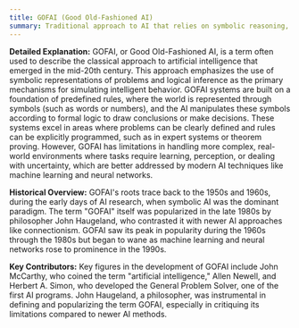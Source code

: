 ```yaml
---
title: GOFAI (Good Old-Fashioned AI)
summary: Traditional approach to AI that relies on symbolic reasoning, logic, and rule-based systems to simulate intelligent behavior.
---
```

**Detailed Explanation:** GOFAI, or Good Old-Fashioned AI, is a term often used to describe the classical approach to artificial intelligence that emerged in the mid-20th century. This approach emphasizes the use of symbolic representations of problems and logical inference as the primary mechanisms for simulating intelligent behavior. GOFAI systems are built on a foundation of predefined rules, where the world is represented through symbols (such as words or numbers), and the AI manipulates these symbols according to formal logic to draw conclusions or make decisions. These systems excel in areas where problems can be clearly defined and rules can be explicitly programmed, such as in expert systems or theorem proving. However, GOFAI has limitations in handling more complex, real-world environments where tasks require learning, perception, or dealing with uncertainty, which are better addressed by modern AI techniques like machine learning and neural networks.

**Historical Overview:** GOFAI's roots trace back to the 1950s and 1960s, during the early days of AI research, when symbolic AI was the dominant paradigm. The term "GOFAI" itself was popularized in the late 1980s by philosopher John Haugeland, who contrasted it with newer AI approaches like connectionism. GOFAI saw its peak in popularity during the 1960s through the 1980s but began to wane as machine learning and neural networks rose to prominence in the 1990s.

**Key Contributors:** Key figures in the development of GOFAI include John McCarthy, who coined the term "artificial intelligence," Allen Newell, and Herbert A. Simon, who developed the General Problem Solver, one of the first AI programs. John Haugeland, a philosopher, was instrumental in defining and popularizing the term GOFAI, especially in critiquing its limitations compared to newer AI methods.